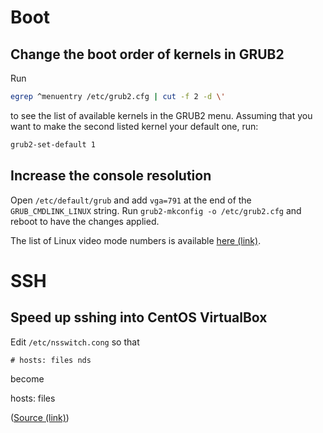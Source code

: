 Boot
====

Change the boot order of kernels in GRUB2
-----------------------------------------

Run

```sh
egrep ^menuentry /etc/grub2.cfg | cut -f 2 -d \'
```

to see the list of available kernels in the GRUB2 menu. Assuming that you want to make the
second listed kernel your default one, run:

```sh
grub2-set-default 1
```

Increase the console resolution
-------------------------------

Open `/etc/default/grub` and add `vga=791` at the end of the `GRUB_CMDLINK_LINUX`
string.  Run `grub2-mkconfig -o /etc/grub2.cfg` and reboot to have the changes
applied.

The list of Linux video mode numbers is available [here (link)](https://en.wikipedia.org/wiki/VESA_BIOS_Extensions#Linux_video_mode_numbers).


SSH
===

Speed up sshing into CentOS VirtualBox
--------------------------------------

Edit `/etc/nsswitch.cong` so that

    # hosts: files nds

become

   hosts: files

([Source (link)](http://www.linuxquestions.org/questions/linux-newbie-8/why-it%27s-slow-to-ssh-connect-to-a-ubuntu-on-a-virtualbox-vm-4175536728/#post5333757))
